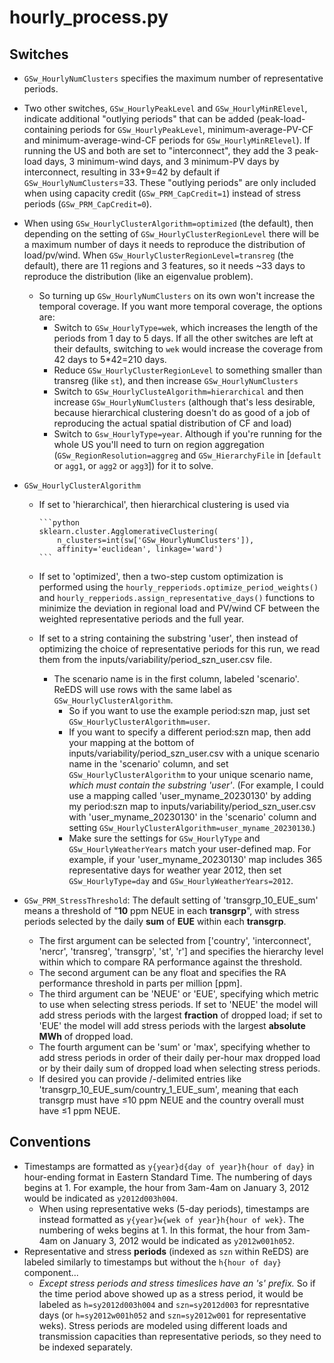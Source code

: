 # hourly_process.py

## Switches

- `GSw_HourlyNumClusters` specifies the maximum number of representative periods.
- Two other switches, `GSw_HourlyPeakLevel` and `GSw_HourlyMinRElevel`, indicate additional "outlying periods" that can be added (peak-load-containing periods for `GSw_HourlyPeakLevel`, minimum-average-PV-CF and minimum-average-wind-CF periods for `GSw_HourlyMinRElevel`). If running the US and both are set to "interconnect", they add the 3 peak-load days, 3 minimum-wind days, and 3 minimum-PV days by interconnect, resulting in 33+9=42 by default if `GSw_HourlyNumClusters`=33. These "outlying periods" are only included when using capacity credit (`GSw_PRM_CapCredit=1`) instead of stress periods (`GSw_PRM_CapCredit=0`).
- When using `GSw_HourlyClusterAlgorithm=optimized` (the default), then depending on the setting of `GSw_HourlyClusterRegionLevel` there will be a maximum number of days it needs to reproduce the distribution of load/pv/wind. When `GSw_HourlyClusterRegionLevel=transreg` (the default), there are 11 regions and 3 features, so it needs ~33 days to reproduce the distribution (like an eigenvalue problem).
  - So turning up `GSw_HourlyNumClusters` on its own won't increase the temporal coverage. If you want more temporal coverage, the options are:
    - Switch to `GSw_HourlyType=wek`, which increases the length of the periods from 1 day to 5 days. If all the other switches are left at their defaults, switching to `wek` would increase the coverage from 42 days to 5*42=210 days.
    - Reduce `GSw_HourlyClusterRegionLevel` to something smaller than transreg (like `st`), and then increase `GSw_HourlyNumClusters`
    - Switch to `GSw_HourlyClusteAlgorithm=hierarchical` and then increase `GSw_HourlyNumClusters` (although that's less desirable, because hierarchical clustering doesn't do as good of a job of reproducing the actual spatial distribution of CF and load)
    - Switch to `Gsw_HourlyType=year`. Although if you're running for the whole US you'll need to turn on region aggregation (`GSw_RegionResolution=aggreg` and `GSw_HierarchyFile` in [`default` or `agg1`, or `agg2` or `agg3`]) for it to solve.
- `GSw_HourlyClusterAlgorithm`
  - If set to 'hierarchical', then hierarchical clustering is used via

        ```python
        sklearn.cluster.AgglomerativeClustering(
            n_clusters=int(sw['GSw_HourlyNumClusters']),
            affinity='euclidean', linkage='ward')
        ```

  - If set to 'optimized', then a two-step custom optimization is performed using the `hourly_repperiods.optimize_period_weights()` and `hourly_repperiods.assign_representative_days()` functions to minimize the deviation in regional load and PV/wind CF between the weighted representative periods and the full year.
  - If set to a string containing the substring 'user', then instead of optimizing the choice of representative periods for this run, we read them from the inputs/variability/period_szn_user.csv file.
    - The scenario name is in the first column, labeled 'scenario'. ReEDS will use rows with the same label as `GSw_HourlyClusterAlgorithm`.
      - So if you want to use the example period:szn map, just set `GSw_HourlyClusterAlgorithm=user`.
      - If you want to specify a different period:szn map, then add your mapping at the bottom of inputs/variability/period_szn_user.csv with a unique scenario name in the 'scenario' column, and set `GSw_HourlyClusterAlgorithm` to your unique scenario name, *which must contain the substring 'user'*. (For example, I could use a mapping called 'user_myname_20230130' by adding my period:szn map to inputs/variability/period_szn_user.csv with 'user_myname_20230130' in the 'scenario' column and setting `GSw_HourlyClusterAlgorithm=user_myname_20230130`.)
      - Make sure the settings for `GSw_HourlyType` and `GSw_HourlyWeatherYears` match your user-defined map. For example, if your 'user_myname_20230130' map includes 365 representative days for weather year 2012, then set `GSw_HourlyType=day` and `GSw_HourlyWeatherYears=2012`.

- `GSw_PRM_StressThreshold`: The default setting of 'transgrp_10_EUE_sum' means a threshold of "**10** ppm NEUE in each **transgrp**", with stress periods selected by the daily **sum** of **EUE** within each **transgrp**.
  - The first argument can be selected from ['country', 'interconnect', 'nercr', 'transreg', 'transgrp', 'st', 'r'] and specifies the hierarchy level within which to compare RA performance against the threshold.
  - The second argument can be any float and specifies the RA performance threshold in parts per million [ppm].
  - The third argument can be 'NEUE' or 'EUE', specifying which metric to use when selecting stress periods. If set to 'NEUE' the model will add stress periods with the largest **fraction** of dropped load; if set to 'EUE' the model will add stress periods with the largest **absolute MWh** of dropped load.
  - The fourth argument can be 'sum' or 'max', specifying whether to add stress periods in order of their daily per-hour max dropped load or by their daily sum of dropped load when selecting stress periods.
  - If desired you can provide /-delimited entries like 'transgrp_10_EUE_sum/country_1_EUE_sum', meaning that each transgrp must have ≤10 ppm NEUE and the country overall must have ≤1 ppm NEUE.


## Conventions

- Timestamps are formatted as `y{year}d{day of year}h{hour of day}` in hour-ending format in Eastern Standard Time. The numbering of days begins at 1. For example, the hour from 3am-4am on January 3, 2012 would be indicated as `y2012d003h004`.
  - When using representative weks (5-day periods), timestamps are instead formatted as `y{year}w{wek of year}h{hour of wek}`. The numbering of weks begins at 1. In this format, the hour from 3am-4am on January 3, 2012 would be indicated as `y2012w001h052`.
- Representative and stress **periods** (indexed as `szn` within ReEDS) are labeled similarly to timestamps but without the `h{hour of day}` component...
  - *Except stress periods and stress timeslices have an 's' prefix.* So if the time period above showed up as a stress period, it would be labeled as `h=sy2012d003h004` and `szn=sy2012d003` for represntative days (or `h=sy2012w001h052` and `szn=sy2012w001` for representative weks). Stress periods are modeled using different loads and transmission capacities than representative periods, so they need to be indexed separately.
